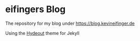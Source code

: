 # eifingers Blog

The repository for my blog under https://blog.kevineifinger.de

Using the [Hydeout](https://github.com/fongandrew/hydeout) theme for Jekyll
